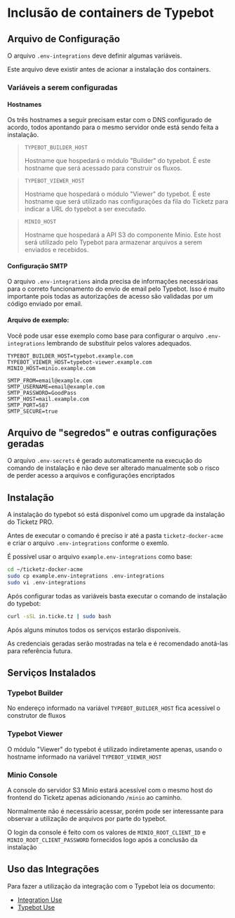 Inclusão de containers de Typebot
=================================

Arquivo de Configuração
-----------------------

O arquivo `.env-integrations` deve definir algumas variáveis.

Este arquivo deve existir antes de acionar a instalação dos containers.

### Variáveis a serem configuradas

#### Hostnames

Os três hostnames a seguir precisam estar com o DNS configurado de acordo, todos 
apontando para o mesmo servidor onde está sendo feita a instalação.

> `TYPEBOT_BUILDER_HOST`
> 
> Hostname que hospedará o módulo "Builder" do typebot. É este hostname que será acessado
> para construir os fluxos.

> `TYPEBOT_VIEWER_HOST`
>
> Hostname que hospedará o módulo "Viewer" do typebot. É este hostname que será
> utilizado nas configurações da fila do Ticketz para indicar a URL do typebot
> a ser executado.

> `MINIO_HOST`
> 
> Hostname que hospedará a API S3 do componente Minio. Este host será utilizado pelo
> Typebot para armazenar arquivos a serem enviados e recebidos.

#### Configuração SMTP

O arquivo `.env-integrations` ainda precisa de informações necessárioas
para o correto funcionamento do envio de email pelo Typebot. Isso é muito
importante pois todas as autorizações de acesso são validadas por um
código enviado por email.

#### Arquivo de exemplo:

Você pode usar esse exemplo como base para configurar o arquivo `.env-integrations`
lembrando de substituir pelos valores adequados.

```
TYPEBOT_BUILDER_HOST=typebot.example.com
TYPEBOT_VIEWER_HOST=typebot-viewer.example.com
MINIO_HOST=minio.example.com

SMTP_FROM=email@example.com
SMTP_USERNAME=email@example.com
SMTP_PASSWORD=GoodPass
SMTP_HOST=mail.example.com
SMTP_PORT=587
SMTP_SECURE=true
```

Arquivo de "segredos" e outras configurações geradas
----------------------------------------------------

O arquivo `.env-secrets` é gerado automaticamente na execução do comando de
instalação e não deve ser alterado manualmente sob o risco de perder
acesso a arquivos e configurações encriptados

Instalação
----------

A instalação do typebot só está disponível como um upgrade da instalação
do Ticketz PRO.

Antes de executar o comando é preciso ir até a pasta `ticketz-docker-acme`
e criar o arquivo `.env-integrations` conforme o exemlo.

É possível usar o arquivo `example.env-integrations` como base:

```bash
cd ~/ticketz-docker-acme
sudo cp example.env-integrations .env-integrations
sudo vi .env-integrations
```

Após configurar todas as variáveis basta executar o comando de instalação do
typebot:

```bash
curl -sSL in.ticke.tz | sudo bash
```

Após alguns minutos todos os serviços estarão disponíveis. 

As credenciais geradas serão mostradas na tela e é recomendado anotá-las para
referência futura.

Serviços Instalados
-------------------

### Typebot Builder

No endereço informado na variável `TYPEBOT_BUILDER_HOST` fica acessível o
construtor de fluxos


### Typebot Viewer

O módulo "Viewer" do typebot é utilizado indiretamente apenas, usando o hostname
informado na variável `TYPEBOT_VIEWER_HOST`

### Minio Console

A console do servidor S3 Minio estará acessível com o mesmo host do frontend do
Ticketz apenas adicionando `/minio` ao caminho.

Normalmente não é necessário acessar, porém pode ser interessante para
observar a utilização de arquivos por parte do typebot.

O login da console é feito com os valores de `MINIO_ROOT_CLIENT_ID` e 
`MINIO_ROOT_CLIENT_PASSWORD` fornecidos logo após a conclusão da instalação

Uso das Integrações
-------------------

Para fazer a utilização da integração com o Typebot leia os documento:

* [Integration Use](Integration%20Use.md)
* [Typebot Use](Integration%20Use%20Typebot.md)
